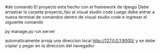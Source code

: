 ﻿#de comando El proyecto esta hecho con el framework de django Debe arrastrar la carpeta proyecto_fao al visual studio code
Luego debe entrar a nueva terminal de comandos dentro de visual studio code e ingresar el siguiente comando

py manage.py run server

automaticamente arroja una direccion local http://127.0.0.1:8000/ y se debe copiar y pegar en la direccion del navegador
